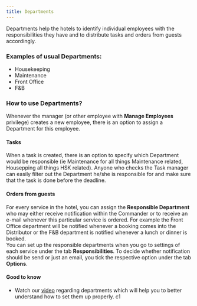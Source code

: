 ```yaml
---
title: Departments
---
```


Departments help the hotels to identify individual employees with the responsibilities they have and to distribute tasks and orders from guests accordingly.<br/>

### Examples of usual Departments:<br/>
- Housekeeping<br/>
- Maintenance<br/>
- Front Office<br/>
- F&B<br/>


### How to use Departments?

Whenever the manager (or other employee with **Manage Employees** privilege) creates a new employee, there is an option to assign a Department for this employee.

#### Tasks
When a task is created, there is an option to specify which Department would be responsible (ie Maintenance for all things Maintenance related, Housepping all things HSK related). Anyone who checks the Task manager can easily filter out the Department he/she is responsible for and make sure that the task is done before the deadline.

#### Orders from guests
For every service in the hotel, you can assign the **Responsible Department** who may either receive notification within the Commander or to receive an e-mail whenever this particular service is ordered. For example the Front Office department will be notified whenever a booking comes into the Distributor or the F&B department is notified whenever a lunch or dinner is booked.<br/>
You can set up the responsible departments when you go to settings of each service under the tab **Responsibilities**. To decide whether notification should be send or just an email, you tick the respective option under the tab **Options**.

#### Good to know
- Watch our [video](https://vimeo.com/197306861) regarding departments which will help you to better understand how to set them up properly.
c1
